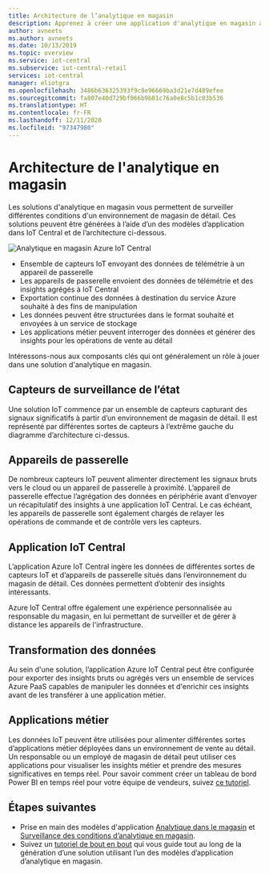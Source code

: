 ```yaml
---
title: Architecture de l’analytique en magasin
description: Apprenez à créer une application d'analytique en magasin à l’aide du modèle d’application Validation dans IoT Central
author: avneets
ms.author: avneets
ms.date: 10/13/2019
ms.topic: overview
ms.service: iot-central
ms.subservice: iot-central-retail
services: iot-central
manager: eliotgra
ms.openlocfilehash: 3486b636325393f9c8e96669ba3d21e7d489efee
ms.sourcegitcommit: fa807e40d729bf066b9b81c76a0e8c5b1c03b536
ms.translationtype: HT
ms.contentlocale: fr-FR
ms.lasthandoff: 12/11/2020
ms.locfileid: "97347980"
---
```

# <a name="in-store-analytics-architecture"></a>Architecture de l'analytique en magasin


Les solutions d'analytique en magasin vous permettent de surveiller différentes conditions d'un environnement de magasin de détail. Ces solutions peuvent être générées à l’aide d’un des modèles d’application dans IoT Central et de l’architecture ci-dessous.


![Analytique en magasin Azure IoT Central](./media/architecture/store-analytics-architecture-frame.png)

- Ensemble de capteurs IoT envoyant des données de télémétrie à un appareil de passerelle
- Les appareils de passerelle envoient des données de télémétrie et des insights agrégés à IoT Central
- Exportation continue des données à destination du service Azure souhaité à des fins de manipulation
- Les données peuvent être structurées dans le format souhaité et envoyées à un service de stockage
- Les applications métier peuvent interroger des données et générer des insights pour les opérations de vente au détail
 
Intéressons-nous aux composants clés qui ont généralement un rôle à jouer dans une solution d'analytique en magasin.

## <a name="condition-monitoring-sensors"></a>Capteurs de surveillance de l’état

Une solution IoT commence par un ensemble de capteurs capturant des signaux significatifs à partir d’un environnement de magasin de détail. Il est représenté par différentes sortes de capteurs à l’extrême gauche du diagramme d’architecture ci-dessus.

## <a name="gateway-devices"></a>Appareils de passerelle

De nombreux capteurs IoT peuvent alimenter directement les signaux bruts vers le cloud ou un appareil de passerelle à proximité. L’appareil de passerelle effectue l’agrégation des données en périphérie avant d’envoyer un récapitulatif des insights à une application IoT Central. Le cas échéant, les appareils de passerelle sont également chargés de relayer les opérations de commande et de contrôle vers les capteurs. 

## <a name="iot-central-application"></a>Application IoT Central

L’application Azure IoT Central ingère les données de différentes sortes de capteurs IoT et d’appareils de passerelle situés dans l’environnement du magasin de détail. Ces données permettent d’obtenir des insights intéressants.

Azure IoT Central offre également une expérience personnalisée au responsable du magasin, en lui permettant de surveiller et de gérer à distance les appareils de l'infrastructure.

## <a name="data-transform"></a>Transformation des données
Au sein d'une solution, l’application Azure IoT Central peut être configurée pour exporter des insights bruts ou agrégés vers un ensemble de services Azure PaaS capables de manipuler les données et d'enrichir ces insights avant de les transférer à une application métier. 

## <a name="business-application"></a>Applications métier
Les données IoT peuvent être utilisées pour alimenter différentes sortes d’applications métier déployées dans un environnement de vente au détail. Un responsable ou un employé de magasin de détail peut utiliser ces applications pour visualiser les insights métier et prendre des mesures significatives en temps réel. Pour savoir comment créer un tableau de bord Power BI en temps réel pour votre équipe de vendeurs, suivez [ce tutoriel](./tutorial-in-store-analytics-create-app.md).

## <a name="next-steps"></a>Étapes suivantes
* Prise en main des modèles d'application [Analytique dans le magasin](https://aka.ms/checkouttemplate) et [Surveillance des conditions d’analytique en magasin](https://aka.ms/conditiontemplate). 
* Suivez un [tutoriel de bout en bout](https://aka.ms/storeanalytics-tutorial) qui vous guide tout au long de la génération d’une solution utilisant l’un des modèles d’application d’analytique en magasin.
